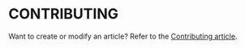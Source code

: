 # CONTRIBUTING

Want to create or modify an article? Refer to the [Contributing article](https://rtech.support/docs/meta/contributing).